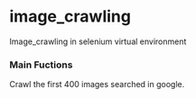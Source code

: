 # image_crawling
Image_crawling in selenium virtual environment

### Main Fuctions
Crawl the first 400 images searched in google.
